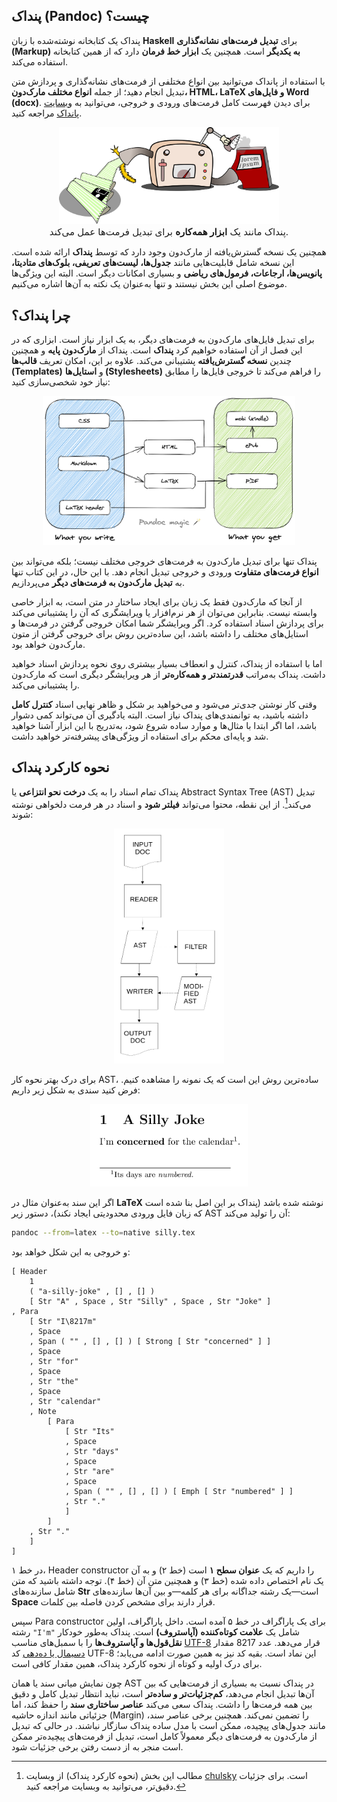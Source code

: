 ## پنداک (Pandoc) چیست؟

پنداک یک کتابخانه نوشته‌شده با زبان **Haskell** برای **تبدیل فرمت‌های نشانه‌گذاری (Markup) به یکدیگر** است. همچنین یک **ابزار خط فرمان** دارد که از همین کتابخانه استفاده می‌کند.

با استفاده از پانداک می‌توانید بین انواع مختلفی از فرمت‌های نشانه‌گذاری و پردازش متن تبدیل انجام دهید؛ از جمله **انواع مختلف مارک‌دون، HTML، LaTeX و فایل‌های Word (docx)**.
برای دیدن فهرست کامل فرمت‌های ورودی و خروجی، می‌توانید به [وبسایت پانداک](https://pandoc.org/diagram.svgz) مراجعه کنید.

<div style="text-align: center;">
  <img src="../files/pandoc/pandoc-cartoon.svgz" 
    alt="پنداک؛ ابزار همه‌کاره تبدیل فرمت‌ها" 
    title="پنداک؛ ابزار همه‌کاره تبدیل فرمت‌ها"
    style="max-width: 70%; height: auto;">
  <figcaption style="font-size: 15px">
    پنداک مانند یک <strong>ابزار همه‌کاره</strong> برای تبدیل فرمت‌ها عمل می‌کند.
  </figcaption>
</div>

همچنین یک نسخه گسترش‌یافته از مارک‌دون وجود دارد که توسط **پنداک** ارائه شده است. این نسخه شامل قابلیت‌هایی مانند **جدول‌ها، لیست‌های تعریفی، بلوک‌های متادیتا، پانویس‌ها، ارجاعات، فرمول‌های ریاضی** و بسیاری امکانات دیگر است.
البته این ویژگی‌ها موضوع اصلی این بخش نیستند و تنها به‌عنوان یک نکته‌ به آن‌ها اشاره می‌کنیم.

## چرا پنداک؟

برای تبدیل فایل‌های مارک‌دون به فرمت‌های دیگر، به یک ابزار نیاز است. ابزاری که در این فصل از آن استفاده خواهیم کرد **پنداک** است. پنداک از **مارک‌دون پایه** و همچنین چندین **نسخه گسترش‌یافته** پشتیبانی می‌کند. علاوه بر این، امکان تعریف **قالب‌ها (Templates)** و **استایل‌ها (Stylesheets)** را فراهم می‌کند تا خروجی فایل‌ها را مطابق نیاز خود شخصی‌سازی کنید:

<div style="text-align: center;">
  <img src="../files/pandoc/pandoc-magic.png" 
    alt="مراحل تبدیل پنداک" 
    title="مراحل تبدیل پنداک"
    style="max-width: 80%; height: auto;">
</div>

پنداک تنها برای تبدیل مارک‌دون به فرمت‌های خروجی مختلف نیست؛ بلکه می‌تواند بین **انواع فرمت‌های متفاوت** ورودی و خروجی تبدیل انجام دهد. با این حال، در این کتاب تنها به **تبدیل مارک‌دون به فرمت‌های دیگر** می‌پردازیم.

از آنجا که مارک‌دون فقط یک زبان برای ایجاد ساختار در متن است، به ابزار خاصی وابسته نیست. بنابراین می‌توان از هر نرم‌افزار یا ویرایشگری که آن را پشتیبانی می‌کند برای پردازش اسناد استفاده کرد. اگر ویرایشگر شما امکان خروجی گرفتن در فرمت‌ها و استایل‌های مختلف را داشته باشد، این ساده‌ترین روش برای خروجی گرفتن از متون مارک‌دون خواهد بود.

اما با استفاده از پنداک، کنترل و انعطاف بسیار بیشتری روی نحوه پردازش اسناد خواهید داشت. پنداک به‌مراتب **قدرتمندتر و همه‌کاره‌تر** از هر ویرایشگر دیگری است که مارک‌دون را پشتیبانی می‌کند.

وقتی کار نوشتن جدی‌تر می‌شود و می‌خواهید بر شکل و ظاهر نهایی اسناد **کنترل کامل** داشته باشید، به توانمندی‌های پنداک نیاز است. البته یادگیری آن می‌تواند کمی دشوار باشد، اما اگر ابتدا با مثال‌ها و موارد ساده شروع شود، به‌تدریج با این ابزار آشنا خواهید شد و پایه‌ای محکم برای استفاده از ویژگی‌های پیشرفته‌تر خواهید داشت.

## نحوه کارکرد پنداک

[^1]: مطالب این بخش (نحوه کارکرد پنداک) از وبسایت [chulsky](http://chulsky.com/pandoc/) است. برای جزئیات دقیق‌تر، می‌توانید به وبسایت مراجعه کنید.

پنداک تمام اسناد را به یک **درخت نحو انتزاعی** یا Abstract Syntax Tree (AST) تبدیل می‌کند[^1]. از این نقطه، محتوا می‌تواند **فیلتر شود** و اسناد در هر فرمت دلخواهی نوشته شوند:

<div style="text-align: center;">
  <img src="../files/pandoc/pandoc-filters.png" 
    alt="فیلترهای پنداک" 
    title="فیلترهای پنداک"
    style="max-width: 35%; height: auto;">
</div>

برای درک بهتر نحوه کار AST، ساده‌ترین روش این است که یک نمونه را مشاهده کنیم. فرض کنید سندی به شکل زیر داریم:

<div style="text-align: center;">
  <img src="../files/pandoc/sample-document.png" 
    alt="نمونه سند ورودی پنداک" 
    title="نمونه سند ورودی پنداک"
    style="max-width: 50%; height: auto;">
</div>

اگر این سند به‌عنوان مثال در **LaTeX** نوشته شده باشد (پنداک بر این اصل بنا شده است که زبان فایل ورودی محدودیتی ایجاد نکند)، دستور زیر AST آن را تولید می‌کند:

```sh
pandoc --from=latex --to=native silly.tex
```

و خروجی به این شکل خواهد بود:

```ast
[ Header
    1
    ( "a-silly-joke" , [] , [] )
    [ Str "A" , Space , Str "Silly" , Space , Str "Joke" ]
, Para
    [ Str "I\8217m"
    , Space
    , Span ( "" , [] , [] ) [ Strong [ Str "concerned" ] ]
    , Space
    , Str "for"
    , Space
    , Str "the"
    , Space
    , Str "calendar"
    , Note
        [ Para
            [ Str "Its"
            , Space
            , Str "days"
            , Space
            , Str "are"
            , Space
            , Span ( "" , [] , [] ) [ Emph [ Str "numbered" ] ]
            , Str "."
            ]
        ]
    , Str "."
    ]
]
```

در خط ۱، Header constructor را داریم که یک **عنوان سطح ۱** است (خط ۲) و به آن یک نام اختصاص داده شده (خط ۳) و همچنین متن آن (خط ۴). توجه داشته باشید که متن شامل سازنده‌های **Str** است—یک رشته جداگانه برای هر کلمه—و بین آن‌ها سازنده‌های **Space** قرار دارند برای مشخص کردن فاصله بین کلمات.

سپس Para constructor برای یک پاراگراف در خط ۵ آمده است. داخل پاراگراف، اولین رشته `"I'm"` شامل یک **علامت کوتاه‌کننده (آپاستروف)** است. پنداک به‌طور خودکار **نقل‌قول‌ها و آپاستروف‌ها** را با سمبل‌های مناسب [UTF-8](https://fa.wikipedia.org/wiki/%DB%8C%D9%88%D8%AA%DB%8C%E2%80%8C%D8%A7%D9%81-%DB%B8) قرار می‌دهد. عدد 8217 مقدار [دسیمال یا ده‌دهی](https://fa.wikipedia.org/wiki/%D8%AF%D9%87%E2%80%8C%D8%AF%D9%87%DB%8C) کد UTF-8 این نماد است. بقیه کد نیز به همین صورت ادامه می‌یابد؛ برای درک اولیه و کوتاه از نحوه کارکرد پنداک، همین مقدار کافی است.

چون نمایش میانی سند یا همان AST در پنداک نسبت به بسیاری از فرمت‌هایی که بین آن‌ها تبدیل انجام می‌دهد، **کم‌جزئیات‌تر و ساده‌تر** است، نباید انتظار تبدیل کامل و دقیق بین همه فرمت‌ها را داشت. پنداک سعی می‌کند **عناصر ساختاری سند** را حفظ کند، اما جزئیاتی مانند اندازه حاشیه (Margin) را تضمین نمی‌کند. همچنین برخی عناصر سند، مانند جدول‌های پیچیده، ممکن است با مدل ساده پنداک سازگار نباشند. در حالی که تبدیل از مارک‌دون به فرمت‌های دیگر معمولاً کامل است، تبدیل از فرمت‌های پیچیده‌تر ممکن است منجر به از دست رفتن برخی جزئیات شود.
